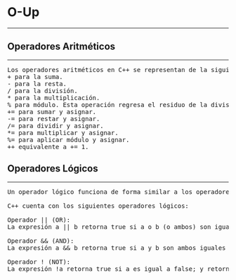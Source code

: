 # O-Up
---------
## Operadores Aritméticos
---------
<pre>
Los operadores aritméticos en C++ se representan de la siguiente forma:
+ para la suma.
- para la resta.
/ para la división.
* para la multiplicación.
% para módulo. Esta operación regresa el residuo de la división, por ejemplo, 4 % 5 = 4 y 6 % 5 = 1.
+= para sumar y asignar.
-= para restar y asignar.
/= para dividir y asignar.
*= para multiplicar y asignar.
%= para aplicar módulo y asignar.
++ equivalente a += 1.</pre>

## Operadores Lógicos
-------
<pre>
Un operador lógico funciona de forma similar a los operadores arímeticos, sólo que en vez de funcionar con variables númericas, funciona con variables booleanas.

C++ cuenta con los siguientes operadores lógicos:

Operador || (OR):
La expresión a || b retorna true si a o b (o ambos) son iguales a true, sino retorna false. 

Operador && (AND): 
La expresión a && b retorna true si a y b son ambos iguales a true, sino retorna false. 

Operador ! (NOT): 
La expresión !a retorna true si a es igual a false; y retorna false si a es igual a true.
